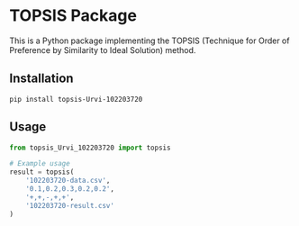 # TOPSIS Package

This is a Python package implementing the TOPSIS (Technique for Order of Preference by Similarity to Ideal Solution) method.

## Installation

```pip install topsis-Urvi-102203720```

## Usage

```python
from topsis_Urvi_102203720 import topsis

# Example usage
result = topsis(
    '102203720-data.csv',
    '0.1,0.2,0.3,0.2,0.2',
    '+,+,-,+,+',
    '102203720-result.csv'
)